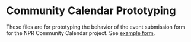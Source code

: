 # Community Calendar Prototyping

These files are for prototyping the behavior of the event submission form for the NPR Community Calendar project. See [example form](akiryk.github.io/community-calendar).
